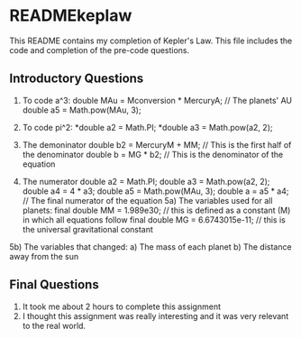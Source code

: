 # READMEkeplaw
This README contains my completion of Kepler's Law. This file includes the code and completion of the pre-code questions. 

## Introductory Questions 
1) To code a^3: 
   double MAu = Mconversion * MercuryA; // The planets' AU
   double a5 = Math.pow(MAu, 3);
   
   
2) To code pi^2:
   *double a2 = Math.PI; 
   *double a3 = Math.pow(a2, 2);

3) The demoninator
     double b2 = MercuryM + MM; // This is the first half of the denominator 
     double b = MG * b2; // This is the denominator of the equation

4) The numerator
       double a2 = Math.PI; 
       double a3 = Math.pow(a2, 2);
       double a4 = 4 * a3;
       double a5 = Math.pow(MAu, 3);
       double a = a5 * a4; // The final numerator of the equation
5a) The variables used for all planets:
  final double MM = 1.989e30;   // this is defined as a constant (M) in which all equations follow
  final double MG = 6.6743015e-11; // this is the universal gravitational constant

5b) The variables that changed: 
  a) The mass of each planet 
  b) The distance away from the sun 

## Final Questions 

1) It took me about 2 hours to complete this assignment
2) I thought this assignment was really interesting and it was very relevant to the real world. 
